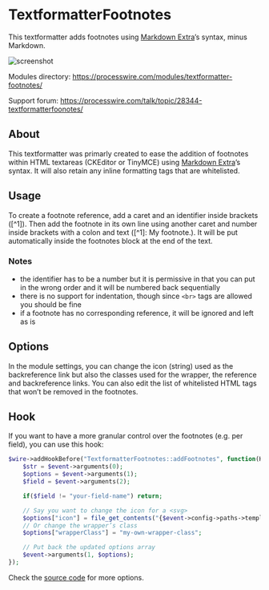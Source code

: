 # TextformatterFootnotes

This textformatter adds footnotes using [Markdown Extra](https://michelf.ca/projects/php-markdown/extra/#footnotes)’s syntax, minus Markdown.

![screenshot](https://user-images.githubusercontent.com/6616448/228490886-37eb92d4-e41b-4a56-98ad-faf87588a74c.png)

Modules directory: https://processwire.com/modules/textformatter-footnotes/

Support forum: https://processwire.com/talk/topic/28344-textformatterfoonotes/

## About

This textformatter was primarly created to ease the addition of footnotes within HTML textareas (CKEditor or TinyMCE) using [Markdown Extra](https://michelf.ca/projects/php-markdown/extra/#footnotes)’s syntax. It will also retain any inline formatting tags that are whitelisted.

## Usage

To create a footnote reference, add a caret and an identifier inside brackets ([^1]). Then add the footnote in its own line using another caret and number inside brackets with a colon and text ([^1]: My footnote.). It will be put automatically inside the footnotes block at the end of the text.

### Notes 
- the identifier has to be a number but it is permissive in that you can put in the wrong order and it will be numbered back sequentially
- there is no support for indentation, though since `<br>` tags are allowed you should be fine
- if a footnote has no corresponding reference, it will be ignored and left as is

## Options

In the module settings, you can change the icon (string) used as the backreference link but also the classes used for the wrapper, the reference and backreference links. You can also edit the list of whitelisted HTML tags that won’t be removed in the footnotes.

## Hook

If you want to have a more granular control over the footnotes (e.g. per field), you can use this hook:

```php
$wire->addHookBefore("TextformatterFootnotes::addFootnotes", function(HookEvent $event) {
	$str = $event->arguments(0);
	$options = $event->arguments(1);
	$field = $event->arguments(2);

	if($field != "your-field-name") return;

	// Say you want to change the icon for a <svg>
	$options["icon"] = file_get_contents("{$event->config->paths->templates}assets/icons/up.svg");
	// Or change the wrapper’s class
	$options["wrapperClass"] = "my-own-wrapper-class";

	// Put back the updated options array
	$event->arguments(1, $options);
});
```

Check the [source code](https://github.com/eprcstudio/TextformatterFootnotes/blob/main/TextformatterFootnotes.module.php#L73) for more options.
